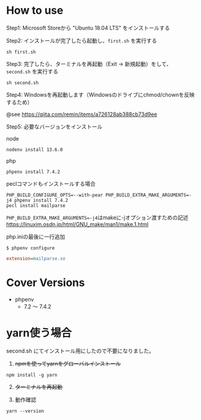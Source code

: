 # How to use

Step1: 
Microsoft Storeから "Ubuntu 18.04 LTS" をインストールする

Step2:
インストールが完了したら起動し、`first.sh` を実行する

```
sh first.sh
```

Step3:
完了したら、ターミナルを再起動（Exit -> 新規起動）をして、`second.sh` を実行する

```
sh second.sh
```

Step4:
Windowsを再起動します（Windowsのドライブにchmod/chownを反映するため）

@see https://qiita.com/remin/items/a726128ab388cb73d9ee

Step5:
必要なバージョンをインストール

node

```
nodenv install 13.6.0
```

php

```
phpenv install 7.4.2
```

peclコマンドもインストールする場合

```
PHP_BUILD_CONFIGURE_OPTS=--with-pear PHP_BUILD_EXTRA_MAKE_ARGUMENTS=-j4 phpenv install 7.4.2
pecl install mailparse
```

`PHP_BUILD_EXTRA_MAKE_ARGUMENTS=-j4`はmakeに-jオプション渡すための記述
https://linuxjm.osdn.jp/html/GNU_make/man1/make.1.html

php.iniの最後に一行追加

`$ phpenv configure`

```php.ini
extension=mailparse.so
```

# Cover Versions 

- phpenv
    - 7.2 ～ 7.4.2


# yarn使う場合

second.sh にてインストール用にしたので不要になりました。

1. ~~npmを使ってyarnをグローバルインストール~~

```shell script
npm install -g yarn
```

2. ~~ターミナルを再起動~~

3. 動作確認

```shell script
yarn --version
```
